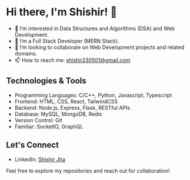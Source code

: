 # Hi there, I'm Shishir! 👋

- 👀 I’m interested in Data Structures and Algorithms (DSA) and Web Development.
- 🌱 I’m a Full Stack Developer (MERN Stack).
- 💞️ I’m looking to collaborate on Web Development projects and related domains.
- 📫 How to reach me: [shishir230501@gmail.com](mailto:shishir230501@gmail.com)

## Technologies & Tools

- Programming Languages: C/C++, Python, Javascript, Typescript
- Frontend: HTML, CSS, React, TailwindCSS
- Backend: Node.js, Express, Flask, RESTful APIs
- Database: MySQL, MongoDB, Redis
- Version Control: Git
- Familiar: SocketIO, GraphQL

## Let's Connect

- LinkedIn: [Shishir Jha](https://www.linkedin.com/in/shishirjha230501/)

Feel free to explore my repositories and reach out for collaboration!
